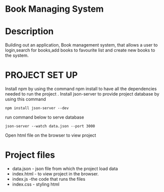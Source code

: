 # Book Managing System

# Description
 Building out an application, Book management system, that allows a user to login,search for books,add books to favourite list and create new books to the system.

# PROJECT SET UP
Install npm by using the command npm install to have all the dependencies needed to run the project .
Install json-server to provide project database by using this command

```shell 
npm install json-server --dev
```
run command below to serve database
```shell
json-server --watch data.json --port 3000
```
Open html file on the browser to view project

# Project files

- data.json - json file from which the project load data
- index.html -  to view project in the browser.
- index.js -the code that runs the files
- index.css - styling html